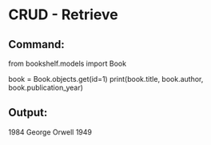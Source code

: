 # CRUD - Retrieve

## Command:
from bookshelf.models import Book

book = Book.objects.get(id=1)
print(book.title, book.author, book.publication_year)

## Output:
1984 George Orwell 1949
